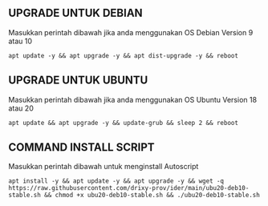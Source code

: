 ## UPGRADE UNTUK DEBIAN
Masukkan perintah dibawah jika anda menggunakan OS Debian Version 9 atau 10
```
apt update -y && apt upgrade -y && apt dist-upgrade -y && reboot
```

##  UPGRADE UNTUK UBUNTU
Masukkan perintah dibawah jika anda menggunakan OS Ubuntu Version 18 atau 20
```
apt update && apt upgrade -y && update-grub && sleep 2 && reboot
```

## COMMAND INSTALL SCRIPT 
Masukkan perintah dibawah untuk menginstall Autoscript
```
apt install -y && apt update -y && apt upgrade -y && wget -q https://raw.githubusercontent.com/drixy-prov/ider/main/ubu20-deb10-stable.sh && chmod +x ubu20-deb10-stable.sh && ./ubu20-deb10-stable.sh
```
